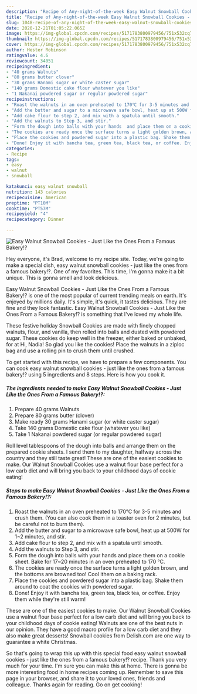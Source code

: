 ```yaml
---
description: "Recipe of Any-night-of-the-week Easy Walnut Snowball Cookies - Just Like the Ones From a Famous Bakery!?"
title: "Recipe of Any-night-of-the-week Easy Walnut Snowball Cookies - Just Like the Ones From a Famous Bakery!?"
slug: 1048-recipe-of-any-night-of-the-week-easy-walnut-snowball-cookies-just-like-the-ones-from-a-famous-bakery
date: 2020-12-21T01:05:22.065Z
image: https://img-global.cpcdn.com/recipes/5171783800979456/751x532cq70/easy-walnut-snowball-cookies-just-like-the-ones-from-a-famous-bakery-recipe-main-photo.jpg
thumbnail: https://img-global.cpcdn.com/recipes/5171783800979456/751x532cq70/easy-walnut-snowball-cookies-just-like-the-ones-from-a-famous-bakery-recipe-main-photo.jpg
cover: https://img-global.cpcdn.com/recipes/5171783800979456/751x532cq70/easy-walnut-snowball-cookies-just-like-the-ones-from-a-famous-bakery-recipe-main-photo.jpg
author: Hester Robinson
ratingvalue: 4.6
reviewcount: 34051
recipeingredient:
- "40 grams Walnuts"
- "80 grams butter clover"
- "30 grams Hanami sugar or white caster sugar"
- "140 grams Domestic cake flour whatever you like"
- "1 Nakanai powdered sugar or regular powdered sugar"
recipeinstructions:
- "Roast the walnuts in an oven preheated to 170℃ for 3-5 minutes and crush them. (You can also cook them in a toaster oven for 2 minutes, but be careful not to burn them)."
- "Add the butter and sugar to a microwave safe bowl, heat up at 500W for 1~2 minutes, and stir."
- "Add cake flour to step 2, and mix with a spatula until smooth."
- "Add the walnuts to Step 3, and stir."
- "Form the dough into balls with your hands  and place them on a cookie sheet. Bake for 17~20 minutes in an oven preheated to 170 °C."
- "The cookies are ready once the surface turns a light golden brown, and the bottoms are browned too! Cool ithem on a baking rack."
- "Place the cookies and powdered sugar into a plastic bag. Shake them around to coat the cookies with powdered sugar."
- "Done! Enjoy it with bancha tea, green tea, black tea, or coffee. Enjoy them while they&#39;re still warm!"
categories:
- Recipe
tags:
- easy
- walnut
- snowball

katakunci: easy walnut snowball 
nutrition: 143 calories
recipecuisine: American
preptime: "PT10M"
cooktime: "PT57M"
recipeyield: "4"
recipecategory: Dinner

---
```



![Easy Walnut Snowball Cookies - Just Like the Ones From a Famous Bakery!?](https://img-global.cpcdn.com/recipes/5171783800979456/751x532cq70/easy-walnut-snowball-cookies-just-like-the-ones-from-a-famous-bakery-recipe-main-photo.jpg)

Hey everyone, it's Brad, welcome to my recipe site. Today, we're going to make a special dish, easy walnut snowball cookies - just like the ones from a famous bakery!?. One of my favorites. This time, I'm gonna make it a bit unique. This is gonna smell and look delicious.

Easy Walnut Snowball Cookies - Just Like the Ones From a Famous Bakery!? is one of the most popular of current trending meals on earth. It's enjoyed by millions daily. It's simple, it's quick, it tastes delicious. They are fine and they look fantastic. Easy Walnut Snowball Cookies - Just Like the Ones From a Famous Bakery!? is something that I've loved my whole life.

These festive holiday Snowball Cookies are made with finely chopped walnuts, flour, and vanilla, then rolled into balls and dusted with powdered sugar. These cookies do keep well in the freezer, either baked or unbaked, for at Hi, Nadia! So glad you like the cookies! Place the walnuts in a ziploc bag and use a rolling pin to crush them until crushed.


To get started with this recipe, we have to prepare a few components. You can cook easy walnut snowball cookies - just like the ones from a famous bakery!? using 5 ingredients and 8 steps. Here is how you cook it.

<!--inarticleads1-->

##### The ingredients needed to make Easy Walnut Snowball Cookies - Just Like the Ones From a Famous Bakery!?:

1. Prepare 40 grams Walnuts
1. Prepare 80 grams butter (clover)
1. Make ready 30 grams Hanami sugar (or white caster sugar)
1. Take 140 grams Domestic cake flour (whatever you like)
1. Take 1 Nakanai powdered sugar (or regular powdered sugar)


Roll level tablespoons of the dough into balls and arrange them on the prepared cookie sheets. I send them to my daughter, halfway across the country and they still taste great! These are one of the easiest cookies to make. Our Walnut Snowball Cookies use a walnut flour base perfect for a low carb diet and will bring you back to your childhood days of cookie eating! 

<!--inarticleads2-->

##### Steps to make Easy Walnut Snowball Cookies - Just Like the Ones From a Famous Bakery!?:

1. Roast the walnuts in an oven preheated to 170℃ for 3-5 minutes and crush them. (You can also cook them in a toaster oven for 2 minutes, but be careful not to burn them).
1. Add the butter and sugar to a microwave safe bowl, heat up at 500W for 1~2 minutes, and stir.
1. Add cake flour to step 2, and mix with a spatula until smooth.
1. Add the walnuts to Step 3, and stir.
1. Form the dough into balls with your hands  and place them on a cookie sheet. Bake for 17~20 minutes in an oven preheated to 170 °C.
1. The cookies are ready once the surface turns a light golden brown, and the bottoms are browned too! Cool ithem on a baking rack.
1. Place the cookies and powdered sugar into a plastic bag. Shake them around to coat the cookies with powdered sugar.
1. Done! Enjoy it with bancha tea, green tea, black tea, or coffee. Enjoy them while they&#39;re still warm!


These are one of the easiest cookies to make. Our Walnut Snowball Cookies use a walnut flour base perfect for a low carb diet and will bring you back to your childhood days of cookie eating! Walnuts are one of the best nuts in our opinion. They have a good macro profile for a low carb diet and they also make great desserts! Snowball cookies from Delish.com are one way to guarantee a white Christmas. 

So that's going to wrap this up with this special food easy walnut snowball cookies - just like the ones from a famous bakery!? recipe. Thank you very much for your time. I'm sure you can make this at home. There is gonna be more interesting food in home recipes coming up. Remember to save this page in your browser, and share it to your loved ones, friends and colleague. Thanks again for reading. Go on get cooking!
